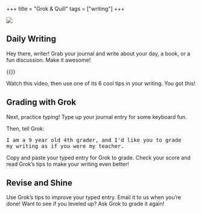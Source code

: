 +++
title = "Grok & Quill"
tags = ["writing"]
+++

<img class="hero" src="/images/hero/grokquill.jpg" />

## Daily Writing

Hey there, writer! Grab your journal and write about your day, a book, or a fun discussion. Make it awesome!

{{<youtube hQ1OwYu4GsY>}}

Watch this video, then use one of its 6 cool tips in your writing. You got this!

## Grading with Grok

Next, practice typing! Type up your journal entry for some keyboard fun.

Then, tell Grok:

<pre>I am a 9 year old 4th grader, and I'd like you to grade 
my writing as if you were my teacher.</pre>

Copy and paste your typed entry for Grok to grade. Check your score and read Grok’s tips to make your writing even better!

## Revise and Shine

Use Grok’s tips to improve your typed entry. Email it to us when you’re done! Want to see if you leveled up? Ask Grok to grade it again!
